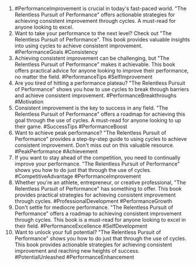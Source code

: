 1. #PerformanceImprovement is crucial in today's fast-paced world. "The Relentless Pursuit of Performance" offers actionable strategies for achieving consistent improvement through cycles. A must-read for anyone looking to excel.
2. Want to take your performance to the next level? Check out "The Relentless Pursuit of Performance". This book provides valuable insights into using cycles to achieve consistent improvement. #PerformanceGoals #Consistency
3. Achieving consistent improvement can be challenging, but "The Relentless Pursuit of Performance" makes it achievable. This book offers practical advice for anyone looking to improve their performance, no matter the field. #PerformanceTips #SelfImprovement
4. Are you tired of hitting a performance plateau? "The Relentless Pursuit of Performance" shows you how to use cycles to break through barriers and achieve consistent improvement. #PerformanceBreakthroughs #Motivation
5. Consistent improvement is the key to success in any field. "The Relentless Pursuit of Performance" offers a roadmap for achieving this goal through the use of cycles. A must-read for anyone looking to up their game. #SuccessTips #PerformanceBoost
6. Want to achieve peak performance? "The Relentless Pursuit of Performance" provides a step-by-step guide to using cycles to achieve consistent improvement. Don't miss out on this valuable resource. #PeakPerformance #Achievement
7. If you want to stay ahead of the competition, you need to continually improve your performance. "The Relentless Pursuit of Performance" shows you how to do just that through the use of cycles. #CompetitiveAdvantage #PerformanceImprovement
8. Whether you're an athlete, entrepreneur, or creative professional, "The Relentless Pursuit of Performance" has something to offer. This book provides practical strategies for achieving consistent improvement through cycles. #ProfessionalDevelopment #PerformanceGrowth
9. Don't settle for mediocre performance. "The Relentless Pursuit of Performance" offers a roadmap to achieving consistent improvement through cycles. This book is a must-read for anyone looking to excel in their field. #PerformanceExcellence #SelfDevelopment
10. Want to unlock your full potential? "The Relentless Pursuit of Performance" shows you how to do just that through the use of cycles. This book provides actionable strategies for achieving consistent improvement and reaching new heights of success. #PotentialUnleashed #PerformanceEnhancement

